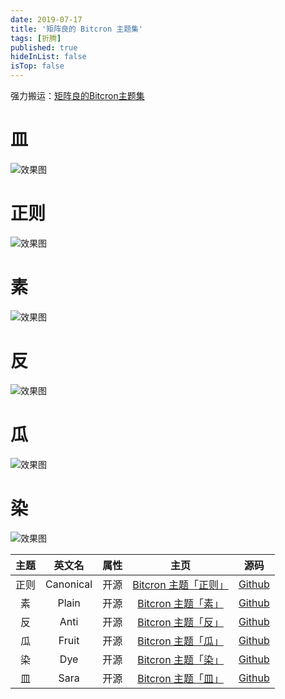 ```yaml
---
date: 2019-07-17
title: '矩阵良的 Bitcron 主题集'
tags: [折腾]
published: true
hideInList: false
isTop: false
---
```


强力搬运：[矩阵良的Bitcron主题集](https://mrx.moe/zi-zhi/my-bitcron-themes)

# 皿

![效果图](https://lmm.elizen.me/images/2019/07/Screenshot1.png)

<!--more-->

# 正则

![效果图](https://lmm.elizen.me/images/2019/07/bitcron-theme-canonical-02.png)

# 素

![效果图](https://lmm.elizen.me/images/2019/07/bitcron-theme-plain.png)

# 反

![效果图](https://lmm.elizen.me/images/2019/07/bitcron-theme-anti.png)

# 瓜

![效果图](https://lmm.elizen.me/images/2019/07/bitcron-theme-fruit-01.png)

# 染

![效果图](https://lmm.elizen.me/images/2019/07/dye-home-web.png)


|  主题  |    英文名    |  属性  |                    主页                    |                    源码                    |
| :--: | :-------: | :--: | :--------------------------------------: | :--------------------------------------: |
|  正则  | Canonical |  开源  | [Bitcron 主题「正则」](https://mrx.moe//zi-zhi/bitcron-theme-canonical) | [Github](https://github.com/matrixk/bitcron-theme-canonical) |
|  素   |   Plain   |  开源  | [Bitcron 主题「素」](https://mrx.moe//zi-zhi/bitcron-theme-plain) | [Github](https://github.com/matrixk/bitcron-theme-plain) |
|  反   |   Anti    |  开源  | [Bitcron 主题「反」](https://mrx.moe//zi-zhi/bitcron-theme-anti) | [Github](https://github.com/matrixk/bitcron-theme-anti) |
|  瓜   |   Fruit   |  开源  | [Bitcron 主题「瓜」](https://mrx.moe//zi-zhi/bitcron-theme-fruit) | [Github](https://github.com/matrixk/bitcron-theme-fruit) |
|  染   |    Dye    |  开源  | [Bitcron 主题「染」](https://mrx.moe//zi-zhi/bitcron-theme-dye) | [Github](https://github.com/matrixk/bitcron-theme-dye) |
|  皿   |   Sara    |  开源  | [Bitcron 主题「皿」](https://mrx.moe//zi-zhi/bitcron-theme-sara) | [Github](https://github.com/matrixk/bitcron-theme-sara) |